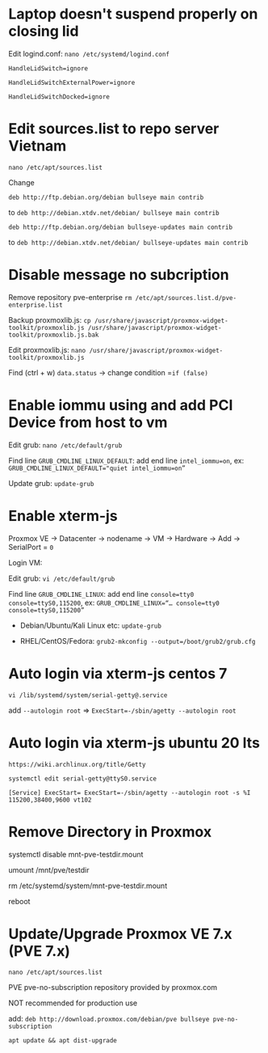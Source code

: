 # Laptop doesn't suspend properly on closing lid

Edit logind.conf: `nano /etc/systemd/logind.conf`

`HandleLidSwitch=ignore`

`HandleLidSwitchExternalPower=ignore`

`HandleLidSwitchDocked=ignore`

# Edit sources.list to repo server Vietnam 

`nano /etc/apt/sources.list`

Change

`deb http://ftp.debian.org/debian bullseye main contrib` 

to `deb http://debian.xtdv.net/debian/ bullseye main contrib`

`deb http://ftp.debian.org/debian bullseye-updates main contrib` 

to `deb http://debian.xtdv.net/debian/ bullseye-updates main contrib`

# Disable message no subcription

Remove repository pve-enterprise `rm /etc/apt/sources.list.d/pve-enterprise.list`

Backup proxmoxlib.js: `cp /usr/share/javascript/proxmox-widget-toolkit/proxmoxlib.js /usr/share/javascript/proxmox-widget-toolkit/proxmoxlib.js.bak`

Edit proxmoxlib.js: `nano /usr/share/javascript/proxmox-widget-toolkit/proxmoxlib.js`

Find (ctrl + w) `data.status` -> change condition =`if (false)`

# Enable iommu using and add PCI Device from host to vm

Edit grub: `nano /etc/default/grub`

Find line `GRUB_CMDLINE_LINUX_DEFAULT`: add end line `intel_iommu=on`, ex: `GRUB_CMDLINE_LINUX_DEFAULT="quiet intel_iommu=on”`

Update grub: `update-grub`

# Enable xterm-js

Proxmox VE -> Datacenter -> nodename -> VM -> Hardware -> Add -> SerialPort = `0`

Login VM:

Edit grub: `vi /etc/default/grub`

Find line `GRUB_CMDLINE_LINUX`: add end line `console=tty0 console=ttyS0,115200`, ex: `GRUB_CMDLINE_LINUX=“… console=tty0 console=ttyS0,115200”`

- Debian/Ubuntu/Kali Linux etc: `update-grub`

- RHEL/CentOS/Fedora: `grub2-mkconfig --output=/boot/grub2/grub.cfg`

# Auto login via xterm-js centos 7

`vi /lib/systemd/system/serial-getty@.service`

add `--autologin root` => `ExecStart=-/sbin/agetty --autologin root`

# Auto login via xterm-js ubuntu 20 lts

`https://wiki.archlinux.org/title/Getty`

`systemctl edit serial-getty@ttyS0.service`

`[Service]
ExecStart=
ExecStart=-/sbin/agetty --autologin root -s %I 115200,38400,9600 vt102`

# Remove Directory in Proxmox

systemctl disable mnt-pve-testdir.mount

umount /mnt/pve/testdir

rm /etc/systemd/system/mnt-pve-testdir.mount

reboot

# Update/Upgrade Proxmox VE 7.x (PVE 7.x)

`nano /etc/apt/sources.list`

PVE pve-no-subscription repository provided by proxmox.com

NOT recommended for production use

add: `deb http://download.proxmox.com/debian/pve bullseye pve-no-subscription`

`apt update && apt dist-upgrade`

